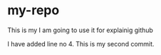 # my-repo
This is my 
I am going to use it for explainig github

I have added line no 4. This is my second commit.
